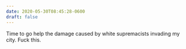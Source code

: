 ```yaml
---
date: 2020-05-30T08:45:28-0600
draft: false
---
```


Time to go help the damage caused by white supremacists invading my city. Fuck this.


